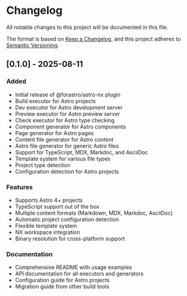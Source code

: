 # Changelog

All notable changes to this project will be documented in this file.

The format is based on [Keep a Changelog](https://keepachangelog.com/en/1.0.0/),
and this project adheres to [Semantic Versioning](https://semver.org/spec/v2.0.0.html).

## [0.1.0] - 2025-08-11

### Added
- Initial release of @forastro/astro-nx plugin
- Build executor for Astro projects
- Dev executor for Astro development server
- Preview executor for Astro preview server
- Check executor for Astro type checking
- Component generator for Astro components
- Page generator for Astro pages
- Content file generator for Astro content
- Astro file generator for generic Astro files
- Support for TypeScript, MDX, Markdoc, and AsciiDoc
- Template system for various file types
- Project type detection
- Configuration detection for Astro projects

### Features
- Supports Astro 4+ projects
- TypeScript support out of the box
- Multiple content formats (Markdown, MDX, Markdoc, AsciiDoc)
- Automatic project configuration detection
- Flexible template system
- NX workspace integration
- Binary resolution for cross-platform support

### Documentation
- Comprehensive README with usage examples
- API documentation for all executors and generators
- Configuration guide for Astro projects
- Migration guide from other build tools

